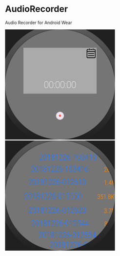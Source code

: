 # AudioRecorder
Audio Recorder for  Android Wear


![image](https://github.com/VincentTung/AudioRecorder/blob/master/img/img01.png)
![image](https://github.com/VincentTung/AudioRecorder/blob/master/img/img02.png)
